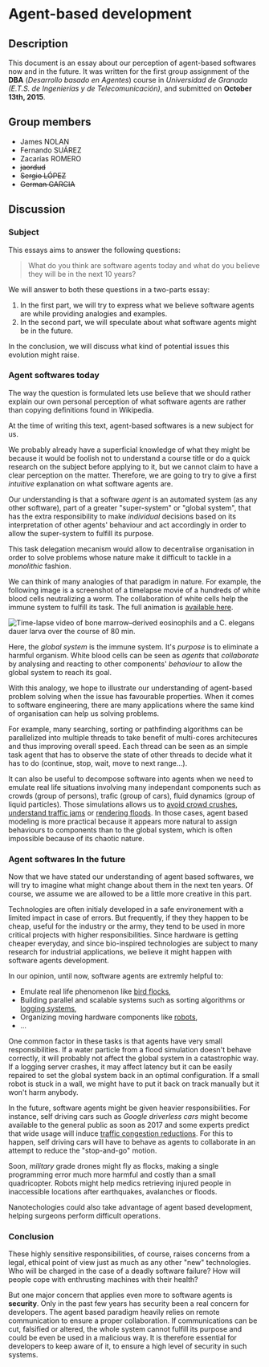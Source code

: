 # Agent-based development
## Description
This document is an essay about our perception of agent-based softwares now and in the future. It was written for the first group assignment of the **DBA** (*Desarrollo basado en Agentes*) course  in *Universidad de Granada (E.T.S. de Ingenierías y de Telecomunicación)*, and submitted on **October 13th, 2015**.

## Group members
- James NOLAN
- Fernando SUÁREZ
- Zacarías ROMERO
- ~~jaordud~~
- ~~Sergio LÓPEZ~~
- ~~German GARCIA~~

## Discussion
### Subject
This essays aims to answer the following questions:
> What do you think are software agents today and what do you believe they will be in the next 10 years?

We will answer to both these questions in a two-parts essay:

1. In the first part, we will try to express what we believe software agents are while providing analogies and examples.
2. In the second part, we will speculate about what software agents might be in the future.

In the conclusion, we will discuss what kind of potential issues this evolution might raise.

### Agent softwares today
The way the question is formulated lets use believe that we should rather explain our own personal perception of what software agents are rather than copying definitions found in Wikipedia.

At the time of writing this text, agent-based softwares is a new subject for us.

We probably already have a superficial knowledge of what they might be because it would be foolish not to understand a course title or do a quick research on the subject before applying to it, but we cannot claim to have a clear perception on the matter. Therefore, we are going to try to give a first *intuitive* explanation on what software agents are.

Our understanding is that a software *agent* is an automated system (as any other software), part of a greater "super-system" or "global system", that has the extra responsibility to make *individual* decisions based on its interpretation of other agents' behaviour and act accordingly in order to allow the super-system to fulfill its purpose.

This task delegation mecanism would allow to decentralise organisation in order to solve problems whose nature make it difficult to tackle in a *monolithic* fashion.

We can think of many analogies of that paradigm in nature. For example, the following image is a screenshot of a timelapse movie of a hundreds of white blood cells neutralizing a worm. The collaboration of white cells help the immune system to fulfill its task. The full animation is [available here](http://m.jem.rupress.org/content/211/7/1281/suppl/DC1).

![Time-lapse video of bone marrow–derived eosinophils and a C. elegans dauer larva over the course of 80 min.](http://static-movie-usa.glencoesoftware.com/jpg/10.1084/898/6288d83a2327213e0c715117afe6a94e61732572/JEM_20132336_V1.jpg) 

Here, the *global system* is the immune system. It's *purpose* is to eliminate a harmful organism. White blood cells can be seen as *agents* that *collaborate* by analysing and reacting to other components' *behaviour*  to allow the global system to reach its goal.

With this analogy, we hope to illustrate our understanding of agent-based problem solving when the issue has favourable properties. When it comes to software engineering, there are many applications where the same kind of organisation can help us solving problems.

For example, many searching, sorting or pathfinding algorithms can be parallelized into multiple threads to take benefit of multi-cores architecures and thus improving overall speed. Each thread can be seen as an simple task agent that has to observe the state of other threads to decide what it has to do (continue, stop, wait, move to next range...).

It can also be useful to decompose software into agents when we need to emulate real life situations involving many independant components such as crowds (group of persons), trafic (group of cars), fluid dynamics (group of liquid particles). Those simulations allows us to [avoid crowd crushes](http://theconversation.com/heres-how-to-make-the-hajj-safer-by-better-understanding-crowd-psychology-48128), [understand traffic jams](https://www.youtube.com/watch?v=W_kYXpAEnd8) or [rendering floods](https://www.youtube.com/watch?v=d9o5jwaFkP8). In those cases, agent based modeling is more practical because it appears more natural to assign behaviours to components than to the global system, which is often impossible because of its chaotic nature.

### Agent softwares In the future
Now that we have stated our understanding of agent based softwares, we will try to imagine what might change about them in the next ten years. Of course, we assume we are allowed to be a little more creative in this part.

Technologies are often initialy developed in a safe environement with a limited impact in case of errors. But frequently, if they they happen to be cheap, useful for the industry or the army, they tend to be used in more critical projects with higher responsibilities. Since hardware is getting cheaper everyday, and since bio-inspired technologies are subject to many research for industrial applications, we believe it might happen with software agents development. 

In our opinion, until now, software agents are extremly helpful to:
- Emulate real life phenomenon like [bird flocks](https://www.youtube.com/watch?v=ozLacy8t3gw),
- Building parallel and scalable systems such as sorting algorithms or [logging systems](https://blog.twitter.com/2015/building-distributedlog-twitter-s-high-performance-replicated-log-service),
- Organizing moving hardware components like [robots](https://www.youtube.com/watch?v=hcglAFE44dY),
- ...

One common factor in these tasks is that agents have very small responsibilities. If a water particle from a flood simulation doesn't behave correctly, it will probably not affect the global system in a catastrophic way. If a logging server crashes, it may affect latency but it can be easily repaired to set the global system back in an optimal configuration. If a small robot is stuck in a wall, we might have to put it back on track manually but it won't harm anybody.

In the future, software agents might be given heavier responsibilities. For instance, self driving cars such as *Google driverless cars* might become available to the general public as soon as 2017 and some experts predict that wide usage will induce [traffic congestion reductions](http://www.vtpi.org/avip.pdf). For this to happen, self driving cars will have to behave as agents to collaborate in an attempt to reduce the "stop-and-go" motion.

Soon, *military* grade drones might fly as flocks, making a single programming error much more harmful and costly than a small quadricopter. Robots might help medics retrieving injured people in inaccessible locations after earthquakes, avalanches or floods.

Nanotechologies could also take advantage of agent based development, helping surgeons perform difficult operations.

### Conclusion

These highly sensitive responsibilities, of course, raises concerns from a legal, ethical point of view just as much as any other "new" technologies. Who will be charged in the case of a deadly software failure? How will people cope with enthrusting machines with their health?

But one major concern that applies even more to software agents is **security**. Only in the past few years has security been a real concern for developers. The agent based paradigm heavily relies on remote communication to ensure a proper collaboration. If communications can be cut, falsified or altered, the whole system cannot fulfill its purpose and could be even be used in a malicious way. It is therefore essential for developers to keep aware of it, to ensure a high level of security in such systems.

